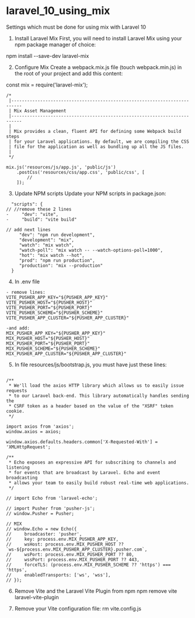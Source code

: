# laravel_10_using_mix
Settings which must be done for using mix with Laravel 10

1. Install Laravel Mix
First, you will need to install Laravel Mix using your npm package manager of choice:

npm install --save-dev laravel-mix

2. Configure Mix
Create a webpack.mix.js file (touch webpack.min.js) in the root of your project and add this content:

const mix = require('laravel-mix');
```
/*
 |--------------------------------------------------------------------------
 | Mix Asset Management
 |--------------------------------------------------------------------------
 |
 | Mix provides a clean, fluent API for defining some Webpack build steps
 | for your Laravel applications. By default, we are compiling the CSS
 | file for the application as well as bundling up all the JS files.
 |
 */

mix.js('resources/js/app.js', 'public/js')
    .postCss('resources/css/app.css', 'public/css', [
        //
    ]);
```
3. Update NPM scripts
Update your NPM scripts in package.json:
```
  "scripts": {
// //remove these 2 lines  
-     "dev": "vite",
-     "build": "vite build"

// add next lines 
     "dev": "npm run development",
     "development": "mix",
     "watch": "mix watch",
     "watch-poll": "mix watch -- --watch-options-poll=1000",
     "hot": "mix watch --hot",
     "prod": "npm run production",
     "production": "mix --production"
  }
```
4. In .env file
```
- remove lines:
VITE_PUSHER_APP_KEY="${PUSHER_APP_KEY}"
VITE_PUSHER_HOST="${PUSHER_HOST}"
VITE_PUSHER_PORT="${PUSHER_PORT}"
VITE_PUSHER_SCHEME="${PUSHER_SCHEME}"
VITE_PUSHER_APP_CLUSTER="${PUSHER_APP_CLUSTER}"

-and add:
MIX_PUSHER_APP_KEY="${PUSHER_APP_KEY}"
MIX_PUSHER_HOST="${PUSHER_HOST}"
MIX_PUSHER_PORT="${PUSHER_PORT}"
MIX_PUSHER_SCHEME="${PUSHER_SCHEME}"
MIX_PUSHER_APP_CLUSTER="${PUSHER_APP_CLUSTER}"
```
5. In file resources/js/bootstrap.js, you must have just these lines:
```

/**
 * We'll load the axios HTTP library which allows us to easily issue requests
 * to our Laravel back-end. This library automatically handles sending the
 * CSRF token as a header based on the value of the "XSRF" token cookie.
 */

import axios from 'axios';
window.axios = axios;

window.axios.defaults.headers.common['X-Requested-With'] = 'XMLHttpRequest';

/**
 * Echo exposes an expressive API for subscribing to channels and listening
 * for events that are broadcast by Laravel. Echo and event broadcasting
 * allows your team to easily build robust real-time web applications.
 */

// import Echo from 'laravel-echo';

// import Pusher from 'pusher-js';
// window.Pusher = Pusher;

// MIX
// window.Echo = new Echo({
//     broadcaster: 'pusher',
//     key: process.env.MIX_PUSHER_APP_KEY,
//     wsHost: process.env.MIX_PUSHER_HOST ?? `ws-${process.env.MIX_PUSHER_APP_CLUSTER}.pusher.com`,
//     wsPort: process.env.MIX_PUSHER_PORT ?? 80,
//     wssPort: process.env.MIX_PUSHER_PORT ?? 443,
//     forceTLS: (process.env.MIX_PUSHER_SCHEME ?? 'https') === 'https',
//     enabledTransports: ['ws', 'wss'],
// });
```
6. Remove Vite and the Laravel Vite Plugin from npm
npm remove vite laravel-vite-plugin

7. Remove your Vite configuration file:
rm vite.config.js
